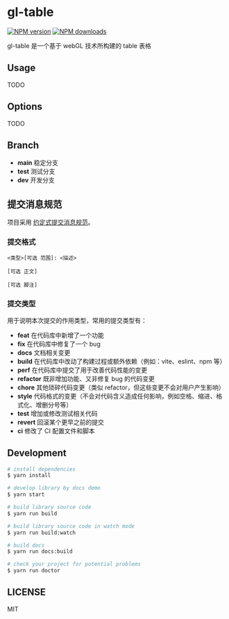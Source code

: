 # gl-table

[![NPM version](https://img.shields.io/npm/v/gl-table.svg?style=flat)](https://npmjs.org/package/gl-table)
[![NPM downloads](http://img.shields.io/npm/dm/gl-table.svg?style=flat)](https://npmjs.org/package/gl-table)

gl-table 是一个基于 webGL 技术所构建的 table 表格

## Usage

TODO

## Options

TODO

## Branch

- **main** 稳定分支
- **test** 测试分支
- **dev** 开发分支

## 提交消息规范

项目采用 [约定式提交消息规范](https://www.conventionalcommits.org/zh-hans/)。

### 提交格式

```
<类型>[可选 范围]: <描述>

[可选 正文]

[可选 脚注]
```

### 提交类型

用于说明本次提交的作用类型，常用的提交类型有：

- **feat** 在代码库中新增了一个功能
- **fix** 在代码库中修复了一个 bug
- **docs** 文档相关变更
- **build** 在代码库中改动了构建过程或额外依赖（例如：vite、eslint、npm 等）
- **perf** 在代码库中提交了用于改善代码性能的变更
- **refactor** 既非增加功能、又非修复 bug 的代码变更
- **chore** 其他琐碎代码变更（类似 refactor，但这些变更不会对用户产生影响）
- **style** 代码格式的变更（不会对代码含义造成任何影响，例如空格、缩进、格式化、增删分号等）
- **test** 增加或修改测试相关代码
- **revert** 回滚某个更早之前的提交
- **ci** 修改了 CI 配置文件和脚本

## Development

```bash
# install dependencies
$ yarn install

# develop library by docs demo
$ yarn start

# build library source code
$ yarn run build

# build library source code in watch mode
$ yarn run build:watch

# build docs
$ yarn run docs:build

# check your project for potential problems
$ yarn run doctor
```

## LICENSE

MIT
